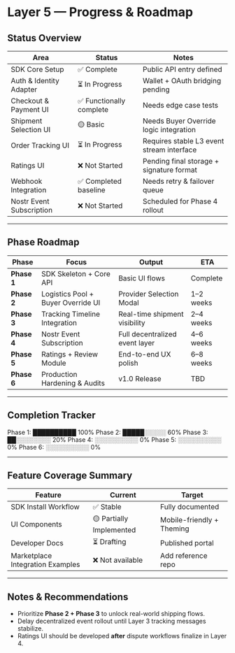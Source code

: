 # Layer 5 — Progress & Roadmap

## Status Overview

| Area | Status | Notes |
|------|--------|-------|
SDK Core Setup | ✅ Complete | Public API entry defined
Auth & Identity Adapter | ⏳ In Progress | Wallet + OAuth bridging pending
Checkout & Payment UI | ✅ Functionally complete | Needs edge case tests
Shipment Selection UI | 🟡 Basic | Needs Buyer Override logic integration
Order Tracking UI | ⏳ In Progress | Requires stable L3 event stream interface
Ratings UI | ❌ Not Started | Pending final storage + signature format
Webhook Integration | ✅ Completed baseline | Needs retry & failover queue
Nostr Event Subscription | ❌ Not Started | Scheduled for Phase 4 rollout

---

## Phase Roadmap

| Phase | Focus | Output | ETA |
|------|--------|--------|-----|
| **Phase 1** | SDK Skeleton + Core API | Basic UI flows | Complete |
| **Phase 2** | Logistics Pool + Buyer Override UI | Provider Selection Modal | 1–2 weeks |
| **Phase 3** | Tracking Timeline Integration | Real-time shipment visibility | 2–4 weeks |
| **Phase 4** | Nostr Event Subscription | Full decentralized event layer | 4–6 weeks |
| **Phase 5** | Ratings + Review Module | End-to-end UX polish | 6–8 weeks |
| **Phase 6** | Production Hardening & Audits | v1.0 Release | TBD |

---

## Completion Tracker

Phase 1: ██████████ 100%
Phase 2: █████░░░░░ 60%
Phase 3: ██░░░░░░░░ 20%
Phase 4: ░░░░░░░░░░ 0%
Phase 5: ░░░░░░░░░░ 0%
Phase 6: ░░░░░░░░░░ 0%


---

## Feature Coverage Summary

| Feature | Current | Target |
|--------|--------|--------|
SDK Install Workflow | ✅ Stable | Fully documented |
UI Components | 🟡 Partially Implemented | Mobile-friendly + Theming |
Developer Docs | ⏳ Drafting | Published portal |
Marketplace Integration Examples | ❌ Not available | Add reference repo |

---

## Notes & Recommendations
- Prioritize **Phase 2 + Phase 3** to unlock real-world shipping flows.
- Delay decentralized event rollout until Layer 3 tracking messages stabilize.
- Ratings UI should be developed **after** dispute workflows finalize in Layer 4.


